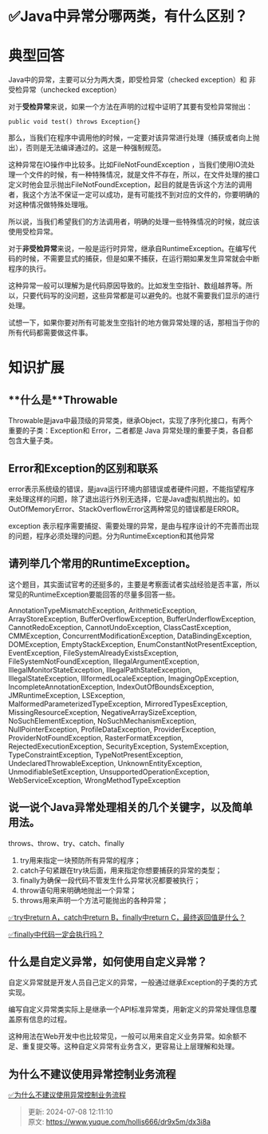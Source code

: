 # ✅Java中异常分哪两类，有什么区别？

# 典型回答
Java中的异常，主要可以分为两大类，即受检异常（checked exception）和 非受检异常（unchecked exception）



对于**受检异常**来说，如果一个方法在声明的过程中证明了其要有受检异常抛出：

`public void test() throws Exception{}`



那么，当我们在程序中调用他的时候，一定要对该异常进行处理（捕获或者向上抛出），否则是无法编译通过的。这是一种强制规范。



这种异常在IO操作中比较多。比如FileNotFoundException ，当我们使用IO流处理一个文件的时候，有一种特殊情况，就是文件不存在，所以，在文件处理的接口定义时他会显示抛出FileNotFoundException，起目的就是告诉这个方法的调用者，我这个方法不保证一定可以成功，是有可能找不到对应的文件的，你要明确的对这种情况做特殊处理哦。



所以说，当我们希望我们的方法调用者，明确的处理一些特殊情况的时候，就应该使用受检异常。



对于**非受检异常**来说，一般是运行时异常，继承自RuntimeException。在编写代码的时候，不需要显式的捕获，但是如果不捕获，在运行期如果发生异常就会中断程序的执行。



这种异常一般可以理解为是代码原因导致的。比如发生空指针、数组越界等。所以，只要代码写的没问题，这些异常都是可以避免的。也就不需要我们显示的进行处理。



试想一下，如果你要对所有可能发生空指针的地方做异常处理的话，那相当于你的所有代码都需要做这件事。

# 知识扩展
## **<font style="color:rgb(38, 38, 38);">什么是</font>**Throwable
Throwable是java中最顶级的异常类，继承Object，实现了序列化接口，有两个重要的子类：Exception和 Error，二者都是 Java 异常处理的重要子类，各自都包含大量子类。

## Error和Exception的区别和联系
error表示系统级的错误，是java运行环境内部错误或者硬件问题，不能指望程序来处理这样的问题，除了退出运行外别无选择，它是Java虚拟机抛出的。如OutOfMemoryError、StackOverflowError 这两种常见的错误都是ERROR。



exception 表示程序需要捕捉、需要处理的异常，是由与程序设计的不完善而出现的问题，程序必须处理的问题。分为RuntimeException和其他异常

## 请列举几个常用的RuntimeException。
这个题目，其实面试官考的还挺多的，主要是考察面试者实战经验是否丰富，所以常见的RuntimeException要能回答的尽量多回答一些。



AnnotationTypeMismatchException, ArithmeticException, ArrayStoreException, BufferOverflowException, BufferUnderflowException, CannotRedoException, CannotUndoException, ClassCastException, CMMException, ConcurrentModificationException, DataBindingException, DOMException, EmptyStackException, EnumConstantNotPresentException, EventException, FileSystemAlreadyExistsException, FileSystemNotFoundException, IllegalArgumentException, IllegalMonitorStateException, IllegalPathStateException, IllegalStateException, IllformedLocaleException, ImagingOpException, IncompleteAnnotationException, IndexOutOfBoundsException, JMRuntimeException, LSException, MalformedParameterizedTypeException, MirroredTypesException, MissingResourceException, NegativeArraySizeException, NoSuchElementException, NoSuchMechanismException, NullPointerException, ProfileDataException, ProviderException, ProviderNotFoundException, RasterFormatException, RejectedExecutionException, SecurityException, SystemException, TypeConstraintException, TypeNotPresentException, UndeclaredThrowableException, UnknownEntityException, UnmodifiableSetException, UnsupportedOperationException, WebServiceException, WrongMethodTypeException

## 说一说个Java异常处理相关的几个关键字，以及简单用法。
throws、throw、try、catch、finally

1. try用来指定一块预防所有异常的程序；
2. catch子句紧跟在try块后面，用来指定你想要捕获的异常的类型；
3. finally为确保一段代码不管发生什么异常状况都要被执行；
4. throw语句用来明确地抛出一个异常；
5. throws用来声明一个方法可能抛出的各种异常；



[✅try中return A，catch中return B，finally中return C，最终返回值是什么？](https://www.yuque.com/hollis666/dr9x5m/ltw8ngs7yntrdk3a)



[✅finally中代码一定会执行吗？](https://www.yuque.com/hollis666/dr9x5m/rs846vlvpa7dwe3v)

## 什么是自定义异常，如何使用自定义异常？


自定义异常就是开发人员自己定义的异常，一般通过继承Exception的子类的方式实现。



编写自定义异常类实际上是继承一个API标准异常类，用新定义的异常处理信息覆盖原有信息的过程。



这种用法在Web开发中也比较常见，一般可以用来自定义业务异常。如余额不足、重复提交等。这种自定义异常有业务含义，更容易让上层理解和处理。



## 为什么不建议使用异常控制业务流程


[✅为什么不建议使用异常控制业务流程](https://www.yuque.com/hollis666/dr9x5m/kgodgo19faudkgt2)



> 更新: 2024-07-08 12:11:10  
> 原文: <https://www.yuque.com/hollis666/dr9x5m/dx3i8a>